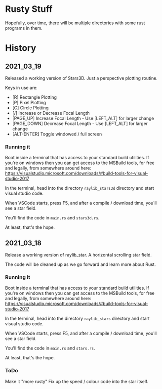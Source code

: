# Rusty Stuff

Hopefully, over time, there will be multiple directories with some rust programs in them.


# History

## 2021_03_19
Released a working version of Stars3D.
Just a perspective plotting routine.

Keys in use are:

* [R] Rectangle Plotting
* [P] Pixel Plotting
* [C] Circle Plotting
* [/] Increase or Decrease Focal Length
* [PAGE_UP] Increase Focal Length - Use [LEFT_ALT] for larger change
* [PAGE_DOWN] Decrease Focal Length - Use [LEFT_ALT] for larger change
* [ALT-ENTER] Toggle windowed / full screen

### Running it
Boot inside a terminal that has access to your standard build utilities. If you're on windows then you can get access to the MSBuild tools, for free and legally, from somewhere around here: https://visualstudio.microsoft.com/downloads/#build-tools-for-visual-studio-2017

In the terminal, head into the directory `raylib_stars3d` directory and start visual studio code.

When VSCode starts, press F5, and after a compile / download time, you'll see a star field.

You'll find the code in `main.rs` and `stars3d.rs`.

At least, that's the hope.



## 2021_03_18
Release a working version of raylib_star. A horizontal scrolling star field.

The code will be cleaned up as we go forward and learn more about Rust.

### Running it
Boot inside a terminal that has access to your standard build utilities. If you're on windows then you can get access to the MSBuild tools, for free and legally, from somewhere around here: https://visualstudio.microsoft.com/downloads/#build-tools-for-visual-studio-2017

In the terminal, head into the directory `raylib_stars` directory and start visual studio code.

When VSCode starts, press F5, and after a compile / download time, you'll see a star field.

You'll find the code in `main.rs` and `stars.rs`.

At least, that's the hope.

### ToDo
Make it "more rusty"
Fix up the speed / colour code into the star itself.
